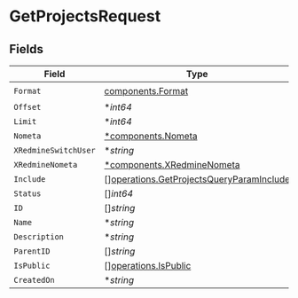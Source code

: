 # GetProjectsRequest


## Fields

| Field                                                                                                | Type                                                                                                 | Required                                                                                             | Description                                                                                          | Example                                                                                              |
| ---------------------------------------------------------------------------------------------------- | ---------------------------------------------------------------------------------------------------- | ---------------------------------------------------------------------------------------------------- | ---------------------------------------------------------------------------------------------------- | ---------------------------------------------------------------------------------------------------- |
| `Format`                                                                                             | [components.Format](../../models/components/format.md)                                               | :heavy_check_mark:                                                                                   | N/A                                                                                                  |                                                                                                      |
| `Offset`                                                                                             | **int64*                                                                                             | :heavy_minus_sign:                                                                                   | N/A                                                                                                  |                                                                                                      |
| `Limit`                                                                                              | **int64*                                                                                             | :heavy_minus_sign:                                                                                   | N/A                                                                                                  |                                                                                                      |
| `Nometa`                                                                                             | [*components.Nometa](../../models/components/nometa.md)                                              | :heavy_minus_sign:                                                                                   | N/A                                                                                                  |                                                                                                      |
| `XRedmineSwitchUser`                                                                                 | **string*                                                                                            | :heavy_minus_sign:                                                                                   | N/A                                                                                                  | jsmith                                                                                               |
| `XRedmineNometa`                                                                                     | [*components.XRedmineNometa](../../models/components/xredminenometa.md)                              | :heavy_minus_sign:                                                                                   | N/A                                                                                                  |                                                                                                      |
| `Include`                                                                                            | [][operations.GetProjectsQueryParamInclude](../../models/operations/getprojectsqueryparaminclude.md) | :heavy_minus_sign:                                                                                   | N/A                                                                                                  |                                                                                                      |
| `Status`                                                                                             | []*int64*                                                                                            | :heavy_minus_sign:                                                                                   | N/A                                                                                                  |                                                                                                      |
| `ID`                                                                                                 | []*string*                                                                                           | :heavy_minus_sign:                                                                                   | N/A                                                                                                  |                                                                                                      |
| `Name`                                                                                               | **string*                                                                                            | :heavy_minus_sign:                                                                                   | N/A                                                                                                  |                                                                                                      |
| `Description`                                                                                        | **string*                                                                                            | :heavy_minus_sign:                                                                                   | N/A                                                                                                  |                                                                                                      |
| `ParentID`                                                                                           | []*string*                                                                                           | :heavy_minus_sign:                                                                                   | N/A                                                                                                  |                                                                                                      |
| `IsPublic`                                                                                           | [][operations.IsPublic](../../models/operations/ispublic.md)                                         | :heavy_minus_sign:                                                                                   | N/A                                                                                                  |                                                                                                      |
| `CreatedOn`                                                                                          | **string*                                                                                            | :heavy_minus_sign:                                                                                   | N/A                                                                                                  |                                                                                                      |